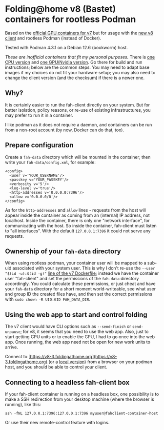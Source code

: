 # Folding@home v8 (Bastet) containers for rootless Podman

Based on the [official GPU containers for v7](https://github.com/FoldingAtHome/containers)
but for usage with the [new v8 client](https://github.com/FoldingAtHome/fah-client-bastet)
and rootless Podman (instead of Docker).

Tested with Podman 4.3.1 on a Debian 12.6 (bookworm) host.

*These are inofficial containers that fit my personal purposes.*
There is [one CPU version](fah-bastet-podman-cpu) and
[one GPU/Nvidia version](fah-bastet-podman-nvidia). 
Go there for build and run instructions; below are the common steps.
You may need to adapt base images if my choices do not
fit your hardware setup; you may also need to change the client version
(and the checksum) if there is a newer one.

## Why?

It is certainly easier to run the fah-client directly on your system.
But for better isolation, policy reasons, or re-use of existing
infrastructures, you may prefer to run it in a container.

I like podman as it does not require a daemon, and containers can be run
from a non-root account (by now, Docker can do that, too).

## Prepare configuration

Create a ``fah-data`` directory which will be mounted in the container;
then write your ``fah-data/config.xml``, for example:

    <config>
      <user v='YOUR_USERNAME'/>
      <passkey v='YOUR_PASSKEY'/>
      <verbosity v='5'/>
      <log-level v='true'/>
      <http-addresses v='0.0.0.0:7396'/>
      <allow v='0.0.0.0/0'/>
    </config>

As for the ``http-addresses`` and ``allow`` lines - requests from the host will appear inside
the container as coming from an (internal) IP address, not localhost.
Inside the container, there is only one "network interface", for communicating
with the host. So inside the container, fah-client must listen to
"all interfaces". With the default ``127.0.0.1:7396`` it could not
serve any requests.

## Ownership of your ``fah-data`` directory

When using rootless podman, your container user
will be mapped to a sub-uid associated with your system user.
This is why I don't re-use the ``--user "$(id -u):$(id -g)"``
[line of the v7 Dockerfile](https://github.com/FoldingAtHome/containers/tree/master/fah-gpu#start-folding-on-a-single-machine); instead we have the container user
"fah-client" and set the permissions of the ``fah-data`` directory accordingly.
You could calculate these permissions, or just cheat and have your
``fah-data`` directory for a short moment world-writeable, see what user
and group ID the created files have, and then set the correct
permissions with ``sudo chown -R UID:GID FAH_DATA_DIR``.

## Using the web app to start and control folding

The v7 client would have CLI options such as ``--send-finish`` or
``send-unpause``; for v8, it seems that you need to use the web app.
Also, just to start getting CPU units or to enable the GPU,
I had to go once into the web app. Once running, the web app need not
be open for new work units to arrive.

Connect to [https://v8-3.foldingathome.org](https://v8-3.foldingathome.org) (or a
[local version](https://127.0.0.1:7396))
from a browser on your podman host, and you should be able to control
your client.
  
## Connecting to a headless fah-client box

If your fah-client container is running on a headless box, one possibility
is to make a SSH redirection from your desktop machine (where the browser
is running), like this:

    ssh -fNL 127.0.0.1:7396:127.0.0.1:7396 myuser@fahclient-container-host

Or use their new remote-control feature with logins.
